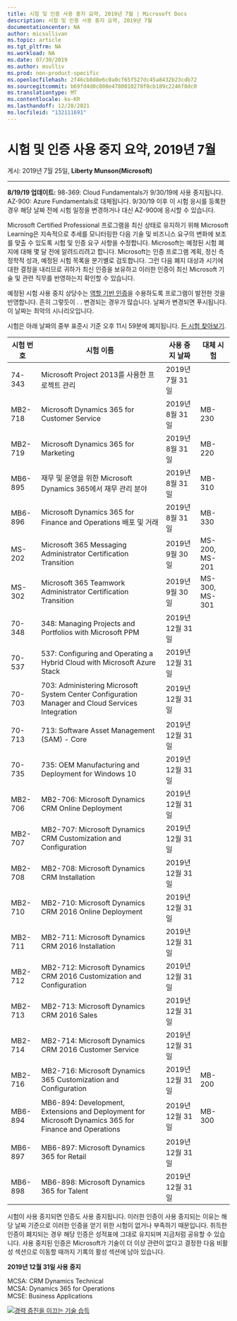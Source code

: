 ```yaml
---
title: 시험 및 인증 사용 중지 요약, 2019년 7월 | Microsoft Docs
description: 시험 및 인증 사용 중지 요약, 2019년 7월
documentationcenter: NA
author: micsullivan
ms.topic: article
ms.tgt_pltfrm: NA
ms.workload: NA
ms.date: 07/30/2019
ms.author: msulliv
ms.prod: non-product-specific
ms.openlocfilehash: 2f46cb8d8e6c0a0cf65f527dc45a8432b23cdb72
ms.sourcegitcommit: b69fd4d0c808e4780010278f0cb189c2246f8dc0
ms.translationtype: MT
ms.contentlocale: ko-KR
ms.lasthandoff: 12/28/2021
ms.locfileid: "132111691"
---
```

# <a name="exam-and-certification-retirement-roundup-july-2019"></a>시험 및 인증 사용 중지 요약, 2019년 7월

게시: 2019년 7월 25일, **Liberty Munson(Microsoft)**

___

**8/19/19 업데이트:** 98-369: Cloud Fundamentals가 9/30/19에 사용 중지됩니다. AZ-900: Azure Fundamentals로 대체됩니다. 9/30/19 이후 이 시험 응시를 등록한 경우 해당 날짜 전에 시험 일정을 변경하거나 대신 AZ-900에 응시할 수 있습니다.

Microsoft Certified Professional 프로그램을 최신 상태로 유지하기 위해 Microsoft Learning은 지속적으로 추세를 모니터링한 다음 기술 및 비즈니스 요구의 변화에 보조를 맞출 수 있도록 시험 및 인증 요구 사항을 수정합니다. Microsoft는 예정된 시험 폐지에 대해 몇 달 전에 알려드리려고 합니다. Microsoft는 인증 프로그램 계획, 정신 측정학적 성과, 예정된 시험 목록을 분기별로 검토합니다. 그런 다음 폐지 대상과 시기에 대한 결정을 내리므로 귀하가 최신 인증을 보유하고 이러한 인증이 최신 Microsoft 기술 및 관련 직무를 반영하는지 확인할 수 있습니다.

예정된 시험 사용 중지 상당수는 [역할 기반 인증](https://www.microsoft.com/en-us/learning/community-blog-post.aspx?BlogId=8&Id=375159)을 수용하도록 프로그램이 발전한 것을 반영합니다. 흔히 그렇듯이 . . 변경되는 경우가 많습니다. 날짜가 변경되면 푸시됩니다. 이 날짜는 최악의 시나리오입니다.

시험은 아래 날짜의 중부 표준시 기준 오후 11시 59분에 폐지됩니다. [든 시험 찾아보기](https://www.microsoft.com/learning/exam-list.aspx).

| 시험 번호 | 시험 이름 | 사용 중지 날짜 | 대체 시험  |
| --- | --- | --- | --- |
| 74-343 | Microsoft Project 2013를 사용한 프로젝트 관리 | 2019년 7월 31일 |  |
| MB2-718 | Microsoft Dynamics 365 for Customer Service | 2019년 8월 31일 | MB-230 |
| MB2-719 | Microsoft Dynamics 365 for Marketing | 2019년 8월 31일 | MB-220 |
| MB6-895 | 재무 및 운영을 위한 Microsoft Dynamics 365에서 재무 관리 분야 | 2019년 8월 31일 | MB-310 |
| MB6-896 | Microsoft Dynamics 365 for Finance and Operations 배포 및 거래 | 2019년 8월 31일 | MB-330 |
| MS-202 | Microsoft 365 Messaging Administrator Certification Transition | 2019년 9월 30일 | MS-200, MS-201 |
| MS-302 | Microsoft 365 Teamwork Administrator Certification Transition | 2019년 9월 30일 | MS-300, MS-301 |
| 70-348 | 348: Managing Projects and Portfolios with Microsoft PPM | 2019년 12월 31일 |  |
| 70-537 | 537: Configuring and Operating a Hybrid Cloud with Microsoft Azure Stack | 2019년 12월 31일 |  |
| 70-703 | 703: Administering Microsoft System Center Configuration Manager and Cloud Services Integration | 2019년 12월 31일 |  |
| 70-713 | 713: Software Asset Management (SAM) - Core | 2019년 12월 31일 |  |
| 70-735 | 735: OEM Manufacturing and Deployment for Windows 10 | 2019년 12월 31일 |  |
| MB2-706 | MB2-706: Microsoft Dynamics CRM Online Deployment | 2019년 12월 31일 |  |
| MB2-707 | MB2-707: Microsoft Dynamics CRM Customization and Configuration | 2019년 12월 31일 |  |
| MB2-708 | MB2-708: Microsoft Dynamics CRM Installation | 2019년 12월 31일 |  |
| MB2-710 | MB2-710: Microsoft Dynamics CRM 2016 Online Deployment | 2019년 12월 31일 |  |
| MB2-711 | MB2-711: Microsoft Dynamics CRM 2016 Installation | 2019년 12월 31일 |  |
| MB2-712 | MB2-712: Microsoft Dynamics CRM 2016 Customization and Configuration | 2019년 12월 31일 |  |
| MB2-713 | MB2-713: Microsoft Dynamics CRM 2016 Sales | 2019년 12월 31일 |  |
| MB2-714 | MB2-714: Microsoft Dynamics CRM 2016 Customer Service | 2019년 12월 31일 |  |
| MB2-716 | MB2-716: Microsoft Dynamics 365 Customization and Configuration | 2019년 12월 31일 | MB-200 |
| MB6-894 | MB6-894: Development, Extensions and Deployment for Microsoft Dynamics 365 for Finance and Operations | 2019년 12월 31일 | MB-300 |
| MB6-897 | MB6-897: Microsoft Dynamics 365 for Retail | 2019년 12월 31일 |  |
| MB6-898 | MB6-898: Microsoft Dynamics 365 for Talent | 2019년 12월 31일 |  |


시험이 사용 중지되면 인증도 사용 중지됩니다. 이러한 인증이 사용 중지되는 이유는 해당 날짜 기준으로 이러한 인증을 얻기 위한 시험이 없거나 부족하기 때문입니다. 취득한 인증이 폐지되는 경우 해당 인증은 성적표에 그대로 유지되며 지금처럼 공유할 수 있습니다. 사용 중지된 인증은 Microsoft가 기술이 더 이상 관련이 없다고 결정한 다음 비활성 섹션으로 이동할 때까지 기록의 활성 섹션에 남아 있습니다.

**2019년 12월 31일 사용 중지**

MCSA: CRM Dynamics Technical   
MCSA: Dynamics 365 for Operations  
MCSE: Business Applications

[![경력 증진을 이끄는 기술 습득](images/microsoft-certified-banner.png)](https://www.microsoft.com/learning/azure-training-certification.aspx?WT.icid=mva_bnr_lexawareness_usen_asi_rightrail_oct2017)
